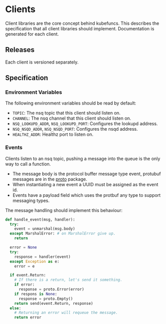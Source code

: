 # Clients

Client libraries are the core concept behind kubefuncs. This describes the specification that all client libraries should implement. Documentation is generated for each client.

## Releases

Each client is versioned separately.

## Specification

### Environment Variables

The following environment variables should be read by default:

- `TOPIC`: The nsq topic that this client should listen on.
- `CHANNEL`: The nsq channel that this client should listen on.
- `NSQ_LOOKUPD_ADDR`, `NSQ_LOOKUPD_PORT`: Configures the lookupd address.
- `NSQ_NSQD_ADDR`, `NSQ_NSQD_PORT`: Configures the nsqd address.
- `HEALTHZ_ADDR`: Healthz port to listen on.

### Events

Clients listen to an nsq topic, pushing a message into the queue is the only way to call a function.

- The message body is the protocol buffer message type event, protubuf messages are in the [proto](proto) package.
- When instantiating a new event a UUID must be assigned as the event id.
- Events have a payload field which uses the protbuf any type to support messaging types.

The message handling should implement this behaviour:

```python
def handle_event(msg, handler):
  try:
    event = unmarshal(msg.body)
  except MarshalError: # on MarshalError give up.
    return

  error = None
  try:
    response = handler(event)
  except Exception as e:
    error = e

  if event.Return:
    # If there is a return, let's send it something.
    if error:
      response = proto.Error(error)
    if respons is None:
      response = proto.Empty()
    return send(event.Return, response)
  else:
    # Returning an error will requeue the message.
    return error
```

